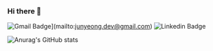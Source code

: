 ### Hi there 👋

![Gmail Badge](https://img.shields.io/badge/Gmail-d14836?style=flat-square&logo=Gmail&logoColor=white&link=mailto:snugyun01@gmail.com)](mailto:junyeong.dev@gmail.com)
![Linkedin Badge](https://img.shields.io/badge/-LinkedIn-blue?style=flat-square&logo=Linkedin&logoColor=white&link=https:/https://www.linkedin.com/in/junyeong-jang96/)




![Anurag's GitHub stats](https://github-readme-stats.vercel.app/api?username=junyeongjang)
<!--
**junyeongjang/junyeongjang** is a ✨ _special_ ✨ repository because its `README.md` (this file) appears on your GitHub profile.

Here are some ideas to get you started:

- 🔭 I’m currently working on ...
- 🌱 I’m currently learning ...
- 👯 I’m looking to collaborate on ...
- 🤔 I’m looking for help with ...
- 💬 Ask me about ...
- 📫 How to reach me: ...
- 😄 Pronouns: ...
- ⚡ Fun fact: ...
-->
